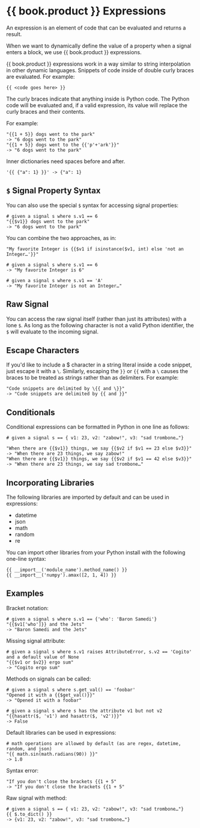 # {{ book.product }} Expressions

An expression is an element of code that can be evaluated and returns a result.

When we want to dynamically define the value of a property when a signal enters a block, we use {{ book.product }} expressions.

{{ book.product }} expressions work in a way similar to string interpolation in other dynamic languages. Snippets of code inside of double curly braces are evaluated. For example:

```
{{ <code goes here> }}
```

The curly braces indicate that anything inside is Python code. The Python code will be evaluated and, if a valid expression, its value will replace the curly braces and their contents.

For example:

```
"{{1 + 5}} dogs went to the park"
-> "6 dogs went to the park"
"{{1 + 5}} dogs went to the {{'p'+'ark'}}"
-> "6 dogs went to the park"
```

Inner dictionaries need spaces before and after.
```
'{{ {"a": 1} }}' -> {"a": 1}
```

## `$` Signal Property Syntax

You can also use the special `$` syntax for accessing signal properties:

```
# given a signal s where s.v1 == 6
"{{$v1}} dogs went to the park"
-> "6 dogs went to the park"
```

You can combine the two approaches, as in:

```
"My favorite Integer is {{$v1 if isinstance($v1, int) else 'not an Integer…'}}"

# given a signal s where s.v1 == 6
-> "My favorite Integer is 6"

# given a signal s where s.v1 == 'A'
-> "My favorite Integer is not an Integer…"
```

## Raw Signal

You can access the raw signal itself (rather than just its attributes) with a lone `$`. As long as the following character is not a valid Python identifier, the `$` will evaluate to the incoming signal.


## Escape Characters

If you'd like to include a $ character in a string literal inside a code snippet, just escape it with a `\`. Similarly, escaping the `}}` or `{{` with a `\` causes the braces to be treated as strings rather than as delimiters. For example:

```
"Code snippets are delimited by \{{ and \}}"
-> "Code snippets are delimited by {{ and }}"
```

## Conditionals

Conditional expressions can be formatted in Python in one line as follows:

```
# given a signal s == { v1: 23, v2: "zabow!", v3: "sad trombone…"}

"When there are {{$v1}} things, we say {{$v2 if $v1 == 23 else $v3}}"
-> "When there are 23 things, we say zabow!"
"When there are {{$v1}} things, we say {{$v2 if $v1 == 42 else $v3}}"
-> "When there are 23 things, we say sad trombone…"
```

## Incorporating Libraries

The following libraries are imported by default and can be used in expressions:
  - datetime
  - json
  - math
  - random
  - re

You can import other libraries from your Python install with the following one-line syntax:

```
{{ __import__('module_name').method_name() }}
{{ __import__('numpy').amax([2, 1, 4]) }}
```

## Examples

Bracket notation:

```
# given a signal s where s.v1 == {'who': 'Baron Samedi'}
"{{$v1['who']}} and the Jets"
-> "Baron Samedi and the Jets"
```

Missing signal attribute:
```
# given a signal s where s.v1 raises AttributeError, s.v2 == 'Cogito' and a default value of None
"{{$v1 or $v2}} ergo sum"
-> "Cogito ergo sum"
```

Methods on signals can be called:
```
# given a signal s where s.get_val() == 'foobar'
"Opened it with a {{$get_val()}}"
-> "Opened it with a foobar"
```
```
# given a signal s where s has the attribute v1 but not v2
"{{hasattr($, 'v1') and hasattr($, 'v2')}}"
-> False
```

Default libraries can be used in expressions:
```
# math operations are allowed by default (as are regex, datetime, random, and json)
"{{ math.sin(math.radians(90)) }}"
-> 1.0
```

Syntax error:
```
"If you don't close the brackets {{1 + 5"
-> "If you don't close the brackets {{1 + 5"
```

Raw signal with method:
```
# given a signal s == { v1: 23, v2: "zabow!", v3: "sad trombone…"}
{{ $.to_dict() }}
-> {v1: 23, v2: "zabow!", v3: "sad trombone…"}
```
